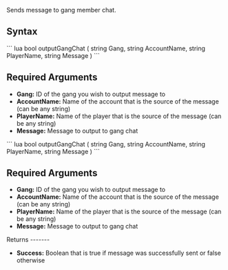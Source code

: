 Sends message to gang member chat.

Syntax
------

<section name="Server" class="server" show="true">
``` lua
bool outputGangChat ( string Gang, string AccountName, string PlayerName, string Message )
```

Required Arguments
------------------

-   **Gang:** ID of the gang you wish to output message to
-   **AccountName:** Name of the account that is the source of the message (can be any string)
-   **PlayerName:** Name of the player that is the source of the message (can be any string)
-   **Message:** Message to output to gang chat

</section>
<section name="Client" class="client" show="true">
``` lua
bool outputGangChat ( string Gang, string AccountName, string PlayerName, string Message )
```

Required Arguments
------------------

-   **Gang:** ID of the gang you wish to output message to
-   **AccountName:** Name of the account that is the source of the message (can be any string)
-   **PlayerName:** Name of the player that is the source of the message (can be any string)
-   **Message:** Message to output to gang chat

</section>
Returns
-------

-   **Success:** Boolean that is true if message was successfully sent or false otherwise

